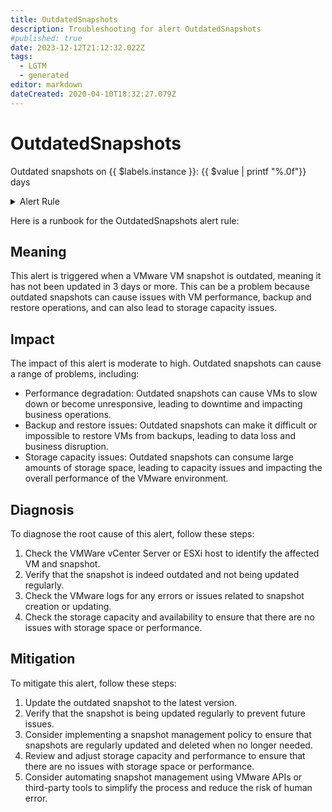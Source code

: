 ```yaml
---
title: OutdatedSnapshots
description: Troubleshooting for alert OutdatedSnapshots
#published: true
date: 2023-12-12T21:12:32.022Z
tags: 
  - LGTM
  - generated
editor: markdown
dateCreated: 2020-04-10T18:32:27.079Z
---
```


# OutdatedSnapshots

Outdated snapshots on {{ $labels.instance }}: {{ $value | printf "%.0f"}} days

<details>
  <summary>Alert Rule</summary>

{{% rule "vmware/pryorda-vmware-exporter.yml" "OutdatedSnapshots" %}}

{{% comment %}}

```yaml
alert: OutdatedSnapshots
expr: (time() - vmware_vm_snapshot_timestamp_seconds) / (60 * 60 * 24) >= 3
for: 5m
labels:
    severity: warning
annotations:
    summary: Outdated Snapshots (instance {{ $labels.instance }})
    description: |-
        Outdated snapshots on {{ $labels.instance }}: {{ $value | printf "%.0f"}} days
          VALUE = {{ $value }}
          LABELS = {{ $labels }}
    runbook: https://github.com/srerun/prometheus-alerts/blob/main/content/runbooks/pryorda-vmware-exporter/OutdatedSnapshots.md

```

{{% /comment %}}

</details>


Here is a runbook for the OutdatedSnapshots alert rule:

## Meaning

This alert is triggered when a VMware VM snapshot is outdated, meaning it has not been updated in 3 days or more. This can be a problem because outdated snapshots can cause issues with VM performance, backup and restore operations, and can also lead to storage capacity issues.

## Impact

The impact of this alert is moderate to high. Outdated snapshots can cause a range of problems, including:

* Performance degradation: Outdated snapshots can cause VMs to slow down or become unresponsive, leading to downtime and impacting business operations.
* Backup and restore issues: Outdated snapshots can make it difficult or impossible to restore VMs from backups, leading to data loss and business disruption.
* Storage capacity issues: Outdated snapshots can consume large amounts of storage space, leading to capacity issues and impacting the overall performance of the VMware environment.

## Diagnosis

To diagnose the root cause of this alert, follow these steps:

1. Check the VMWare vCenter Server or ESXi host to identify the affected VM and snapshot.
2. Verify that the snapshot is indeed outdated and not being updated regularly.
3. Check the VMware logs for any errors or issues related to snapshot creation or updating.
4. Check the storage capacity and availability to ensure that there are no issues with storage space or performance.

## Mitigation

To mitigate this alert, follow these steps:

1. Update the outdated snapshot to the latest version.
2. Verify that the snapshot is being updated regularly to prevent future issues.
3. Consider implementing a snapshot management policy to ensure that snapshots are regularly updated and deleted when no longer needed.
4. Review and adjust storage capacity and performance to ensure that there are no issues with storage space or performance.
5. Consider automating snapshot management using VMware APIs or third-party tools to simplify the process and reduce the risk of human error.